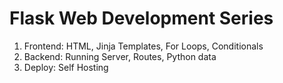 # Flask Web Development Series
1. Frontend: HTML, Jinja Templates, For Loops, Conditionals
2. Backend: Running Server, Routes, Python data 
3. Deploy: Self Hosting